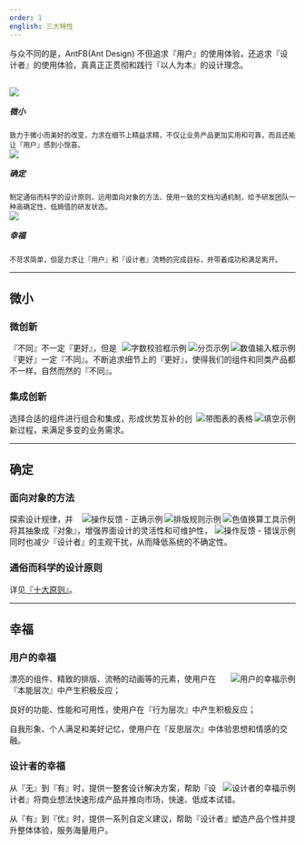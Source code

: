 ```yaml
---
order: 1
english: 三大特性
---
```


与众不同的是，AntFB(Ant Design) 不但追求『用户』的使用体验，还追求『设计者』的使用体验，真真正正贯彻和践行『以人为本』的设计理念。

<div style="margin-left:-40px;margin-right:-40px;overflow:hidden;margin-top:30px;">
  <div class="ant-col-8 features">
    <img src="https://os.alipayobjects.com/rmsportal/OVirOHTeAdzDBuQ.png">
    <h5>微小</h5>
    <div>致力于微小而美好的改变，力求在细节上精益求精，不仅让业务产品更加实用和可靠，而且还能让『用户』感到小惊喜。</div>
  </div>
  <div class="ant-col-8 features">
    <img src="https://os.alipayobjects.com/rmsportal/iJbUiLYpuPBXUhV.png">
    <h5>确定</h5>
    <div>制定通俗而科学的设计原则、运用面向对象的方法、使用一致的文档沟通机制，给予研发团队一种高确定性、低熵值的研发状态。</div>
  </div>
  <div class="ant-col-8 features">
    <img src="https://os.alipayobjects.com/rmsportal/uSOjjlCRjRIhtIY.png">
    <h5>幸福</h5>
    <div>不苛求简单，但是力求让『用户』和『设计者』流畅的完成目标，并带着成功和满足离开。</div>
  </div>
</div>

<style>
.features {
  padding: 0 40px;
  font-size: 12px;
}
.features h5 {
  font-size: 14px;
  margin-top: 16px;
}
@media only screen and (min-width: 320px) and (max-width: 767px) {
  .features {
    width: 100%;
    text-align: center;
    margin-bottom: 20px;;
  }
  .features img {
    width: 80%;
  }
}
</style>

---

## 微小

### 微创新

<img class="preview-img" align="right" alt="数值输入框示例" description="鼠标『悬停』时，可点击区域会放大。" src="https://os.alipayobjects.com/rmsportal/GGXdyrOtvUtOKXe.png">

<img class="preview-img" align="right" alt="分页示例" description="鼠标点击省略符，可以实现批量切换。" src="https://os.alipayobjects.com/rmsportal/UEYPnVhQsOjytSa.png">

<img class="preview-img" align="right" alt="字数校验框示例" description="使用颜色和下划线标注超出的文案，系统即时反应，以便用户进行调整。" src="https://os.alipayobjects.com/rmsportal/JxzQIRfMCtMjuaH.png">

『不同』不一定『更好』，但是『更好』一定『不同』。不断追求细节上的『更好』，使得我们的组件和同类产品都不一样，自然而然的『不同』。

### 集成创新

<img class="preview-img" align="right" alt="填空示例" description="组合了标签和输入项，可以帮助用户理解当前的状况，以及需要提供什么数据。" src="https://os.alipayobjects.com/rmsportal/RGFMJRSgCAVCKOl.png">

<img class="preview-img" align="right" alt="带图表的表格" description="组合了 Table 和 Chart ，鼠标『悬停』时展现更多详情内容。" src="https://os.alipayobjects.com/rmsportal/hjHOMRIbvIUUBXS.png">

选择合适的组件进行组合和集成，形成优势互补的创新过程，来满足多变的业务需求。

---

## 确定

### 面向对象的方法

<img class="preview-img" align="right" alt="色值换算工具示例" description="定义『原色』后，用『加黑』和『加白』的方式快速、科学的得出 Normal、Hover 等多个『状态色』。" src="https://os.alipayobjects.com/rmsportal/MqsXoBBSDmoEDqn.png">

<img class="preview-img" align="right" alt="排版规则示例" description="运用『亲密性』原则，只需定义 n 的值，就可以得出确定的间距。" src="https://os.alipayobjects.com/rmsportal/WNEbRORxzEvvFKy.png">

<img class="preview-img no-padding good" align="right" alt="操作反馈 - 正确示例" description="将可被通用的文案抽象成『确定』、『操作』等通用术语，集中进行调用和维护。虽然『用户』体验 -1 分，但是『设计者』体验 +5 分。" src="https://os.alipayobjects.com/rmsportal/rtbYGKfPOpWRJID.png">

<img class="preview-img no-padding bad" align="right" alt="操作反馈 - 错误示例" description="这是体验更好的反馈方式，但是对『设计者』来说是灾难。因为这些『删除』文案只能通过人肉维护，难免产生遗漏和错别字，增大了系统的不确定性，这在多人合作和需求变更时尤为明显。" src="https://os.alipayobjects.com/rmsportal/OWLtvGCGmqawyPt.png">

探索设计规律，并将其抽象成『对象』，增强界面设计的灵活性和可维护性，同时也减少『设计者』的主观干扰，从而降低系统的不确定性。

### 通俗而科学的设计原则

详见[『十大原则』](./principle)。

---

## 幸福

### 用户的幸福

<img class="preview-img no-padding" align="right" alt="用户的幸福示例" description="想了解更多内容，可阅读唐纳德•A•诺曼所著的 《设计心理学 3》。" src="https://os.alipayobjects.com/rmsportal/sBjNEGgHEpNfqTs.png">

漂亮的组件、精致的排版、流畅的动画等的元素，使用户在『本能层次』中产生积极反应；

良好的功能、性能和可用性，使用户在『行为层次』中产生积极反应；

自我形象、个人满足和美好记忆，使用户在『反思层次』中体验思想和情感的交融。

### 设计者的幸福

<img class="preview-img no-padding" align="right" alt="设计者的幸福示例" description="Ant Design 无法保证业务产品能否成功，但是能帮助业务产品『正确的成功』或者『正确的失败』。" src="https://os.alipayobjects.com/rmsportal/eMcdBWuZxRbvlvW.png">

从『无』到『有』时，提供一整套设计解决方案，帮助『设计者』将商业想法快速形成产品并推向市场，快速、低成本试错。

从『有』到『优』时，提供一系列自定义建议，帮助『设计者』塑造产品个性并提升整体体验，服务海量用户。
